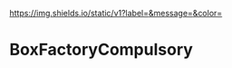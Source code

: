 [https://img.shields.io/static/v1?label=<LABEL>&message=<MESSAGE>&color=<COLOR>](https://img.shields.io/github/license/zeroject/BoxFactoryCompulsory)
# BoxFactoryCompulsory
